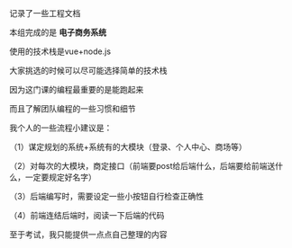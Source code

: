 记录了一些工程文档

本组完成的是 **电子商务系统**

使用的技术栈是vue+node.js

大家挑选的时候可以尽可能选择简单的技术栈

因为这门课的编程最重要的是能跑起来

而且了解团队编程的一些习惯和细节

我个人的一些流程小建议是：

（1）谋定规划的系统+系统有的大模块（登录、个人中心、商场等）

（2）对每次的大模块，商定接口（前端要post给后端什么，后端要给前端送什么，一定要规定好名字）

（3）后端编写时，需要设定一些小按钮自行检查正确性

（4）前端连结后端时，阅读一下后端的代码

至于考试，我只能提供一点点自己整理的内容
